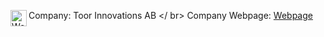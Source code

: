 

Company: Toor Innovations AB
</ br>
Company Webpage: <img align="left" alt="Webpage" width="26" src="https://icons-for-free.com/iconfiles/png/512/web+website+www+icon+icon-1320196207033947200.png" />[Webpage]([webpage])


<!---
StaffanOB/StaffanOB is a ✨ special ✨ repository because its `README.md` (this file) appears on your GitHub profile.
You can click the Preview link to take a look at your changes.
--->

[website]: http://www.toor.se
